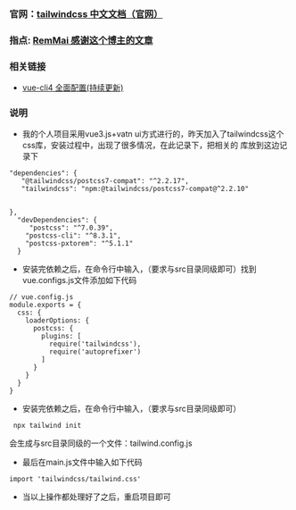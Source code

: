 ### 官网：[tailwindcss 中文文档（官网）](https://www.tailwindcss.cn/)

### 指点: [RemMai 感谢这个博主的文章](https://www.cnblogs.com/RemMai/p/13403750.html)

### 相关链接

-   [vue-cli4 全面配置(持续更新)](https://staven630.github.io/vue-cli4-config/)

### 说明

-   我的个人项目采用vue3.js+vatn ui方式进行的，昨天加入了tailwindcss这个css库，安装过程中，出现了很多情况，在此记录下，把相关的 库放到这边记录下

```
"dependencies": {
   "@tailwindcss/postcss7-compat": "^2.2.17",
   "tailwindcss": "npm:@tailwindcss/postcss7-compat@^2.2.10"


},
  "devDependencies": {
     "postcss": "^7.0.39",
    "postcss-cli": "^8.3.1",
    "postcss-pxtorem": "^5.1.1"
  }
```

-   安装完依赖之后，在命令行中输入，（要求与src目录同级即可）找到vue.configs.js文件添加如下代码

```
// vue.config.js
module.exports = {
  css: {
    loaderOptions: {
      postcss: {
        plugins: [
          require('tailwindcss'),
          require('autoprefixer')
        ]
      }
    }
  }
}
```

-   安装完依赖之后，在命令行中输入，（要求与src目录同级即可）

```
 npx tailwind init
```

会生成与src目录同级的一个文件：tailwind.config.js

-   最后在main.js文件中输入如下代码

```
import 'tailwindcss/tailwind.css'
```

-   当以上操作都处理好了之后，重启项目即可
